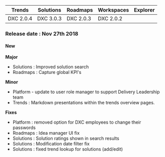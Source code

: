 Trends|Solutions|Roadmaps|Workspaces|Explorer
|----|----|----|----|----
|DXC 2.0.4|DXC 3.0.3|DXC 2.0.3|DXC 2.0.2|

### Release date : Nov 27th 2018

#### New
**Major**
- Solutions : Improved solution search
- Roadmaps : Capture global KPI's

**Minor**
- Platform - update to user role manager to support Delivery Leadership team
- Trends : Markdown presentations within the trends overview pages.

**Fixes**
- Platform : removed option for DXC employees to change their passwords
- Roadmaps : Idea manager UI fix
- Solutions : Solution ratings shown in search results
- Solutions : Modification date filter fix
- Solutions : fixed trend lookup for solutions (add/edit)
